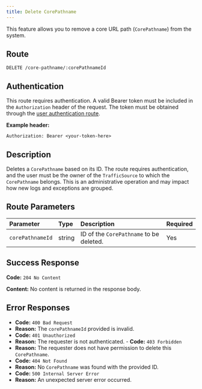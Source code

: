 ```yaml
---
title: Delete CorePathname
---
```


This feature allows you to remove a core URL path (`CorePathname`) from the system.

## Route

`DELETE /core-pathname/:corePathnameId`

## Authentication

This route requires authentication. A valid Bearer token must be included in the `Authorization` header of the request. The token must be obtained through the [user authentication route](/en/user/authuser/).

**Example header:**

```
Authorization: Bearer <your-token-here>
```

## Description

Deletes a `CorePathname` based on its ID. The route requires authentication, and the user must be the owner of the `TrafficSource` to which the `CorePathname` belongs. This is an administrative operation and may impact how new logs and exceptions are grouped.

## Route Parameters

| Parameter        | Type   | Description                             | Required |
| :--------------- | :----- | :-------------------------------------- | :------- |
| `corePathnameId` | string | ID of the `CorePathname` to be deleted. | Yes      |

## Success Response

**Code:** `204 No Content`

**Content:** No content is returned in the response body.

## Error Responses

- **Code:** `400 Bad Request`
- **Reason:** The `corePathnameId` provided is invalid.
- **Code:** `401 Unauthorized`
- **Reason:** The requester is not authenticated. - **Code:** `403 Forbidden`
- **Reason:** The requester does not have permission to delete this `CorePathname`.
- **Code:** `404 Not Found`
- **Reason:** No `CorePathname` was found with the provided ID.
- **Code:** `500 Internal Server Error`
- **Reason:** An unexpected server error occurred.
